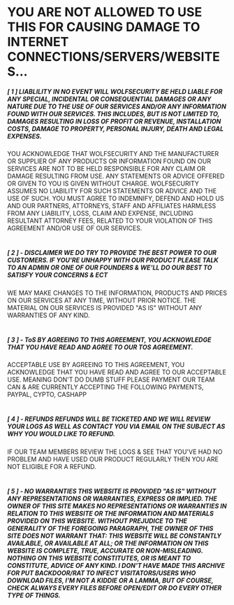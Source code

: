 # YOU ARE **NOT** ALLOWED TO USE THIS FOR CAUSING DAMAGE TO INTERNET CONNECTIONS/SERVERS/WEBSITES... 

##### [ 1 ] **LIABLILITY** IN NO EVENT WILL WOLFSECURITY BE HELD LIABLE FOR ANY SPECIAL, INCIDENTAL OR CONSEQUENTIAL DAMAGES OR ANY NATURE DUE TO THE USE OF OUR SERVICES AND/OR ANY INFORMATION FOUND WITH OUR SERVICES. THIS INCLUDES, BUT IS NOT LIMITED TO, DAMAGES RESULTING IN LOSS OF PROFIT OR REVENUE, INSTALLATION COSTS, DAMAGE TO PROPERTY, PERSONAL INJURY, DEATH AND LEGAL EXPENSES.
YOU ACKNOWLEDGE THAT WOLFSECURITY AND THE MANUFACTURER OR SUPPLIER OF ANY PRODUCTS OR INFORMATION FOUND ON OUR SERVICES ARE NOT TO BE HELD RESPONSIBLE FOR ANY CLAIM OR DAMAGE RESULTING FROM USE.
ANY STATEMENTS OR ADVICE OFFERED OR GIVEN TO YOU IS GIVEN WITHOUT CHARGE. WOLFSECURITY ASSUMES NO LIABILITY FOR SUCH STATEMENTS OR ADVICE AND THE USE OF SUCH.
YOU MUST AGREE TO INDEMNIFY, DEFEND AND HOLD US AND OUR PARTNERS, ATTORNEYS, STAFF AND AFFILIATES HARMLESS FROM ANY LIABILITY, LOSS, CLAIM AND EXPENSE, INCLUDING RESULTANT ATTORNEY FEES, RELATED TO YOUR VIOLATION OF THIS AGREEMENT AND/OR USE OF OUR SERVICES.
#
##### [ 2 ] - **DISCLAIMER** WE DO TRY TO PROVIDE THE BEST POWER TO OUR CUSTOMERS. IF YOU'RE UNHAPPY WITH OUR PRODUCT PLEASE TALK TO AN ADMIN OR ONE OF OUR FOUNDERS & WE'LL DO OUR BEST TO SATISFY YOUR CONCERNS & ECT
WE MAY MAKE CHANGES TO THE INFORMATION, PRODUCTS AND PRICES ON OUR SERVICES AT ANY TIME, WITHOUT PRIOR NOTICE.
THE MATERIAL ON OUR SERVICES IS PROVIDED "AS IS" WITHOUT ANY WARRANTIES OF ANY KIND.
#
##### [ 3 ] - **ToS** BY AGREEING TO THIS AGREEMENT, YOU ACKNOWLEDGE THAT YOU HAVE READ AND AGREE TO OUR TOS AGREEMENT.
ACCEPTABLE USE
BY AGREEING TO THIS AGREEMENT, YOU ACKNOWLEDGE THAT YOU HAVE READ AND AGREE TO OUR ACCEPTABLE USE. MEANING DON'T DO DUMB STUFF PLEASE
PAYMENT
OUR TEAM CAN & ARE CURRENTLY ACCEPTING THE FOLLOWING PAYMENTS, PAYPAL, CYPTO, CASHAPP
#
##### [ 4 ] - **REFUNDS** REFUNDS WILL BE TICKETED AND WE WILL REVIEW YOUR LOGS AS WELL AS CONTACT YOU VIA EMAIL ON THE SUBJECT AS WHY YOU WOULD LIKE TO REFUND.
IF OUR TEAM MEMBERS REVIEW THE LOGS & SEE THAT YOU'VE HAD NO PROBLEM AND HAVE USED OUR PRODUCT REGULARLY THEN YOU ARE NOT ELIGIBLE FOR A REFUND.
#
##### [ 5 ] - NO WARRANTIES THIS WEBSITE IS PROVIDED "AS IS" WITHOUT ANY REPRESENTATIONS OR WARRANTIES, EXPRESS OR IMPLIED. THE OWNER OF THIS SITE MAKES NO REPRESENTATIONS OR WARRANTIES IN RELATION TO THIS WEBSITE OR THE INFORMATION AND MATERIALS PROVIDED ON THIS WEBSITE. WITHOUT PREJUDICE TO THE GENERALITY OF THE FOREGOING PARAGRAPH, THE OWNER OF THIS SITE DOES NOT WARRANT THAT: THIS WEBSITE WILL BE CONSTANTLY AVAILABLE, OR AVAILABLE AT ALL; OR THE INFORMATION ON THIS WEBSITE IS COMPLETE, TRUE, ACCURATE OR NON-MISLEADING. NOTHING ON THIS WEBSITE CONSTITUTES, OR IS MEANT TO CONSTITUTE, ADVICE OF ANY KIND. I DON'T HAVE MADE THIS ARCHIVE FOR PUT BACKDOOR/RAT TO INFECT VISITATORS/USERS WHO DOWNLOAD FILES, I'M NOT A KIDDIE OR A LAMMA, BUT OF COURSE, CHECK ALWAYS EVERY FILES BEFORE OPEN/EDIT OR DO EVERY OTHER TYPE OF THINGS.
